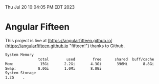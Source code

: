 Thu Jul 20 10:04:05 PM EDT 2023

# Angular Fifteen


This project is live at [https://angularfifteen.github.io](https://angularfifteen.github.io "fifteen!") thanks to Github.

```bash
System Memory
               total        used        free      shared  buff/cache   available
Mem:            15Gi       2.2Gi       4.3Gi       396Mi       8.8Gi        12Gi
Swap:          8.0Gi       1.0Mi       8.0Gi
System Storage
1.2G	.
